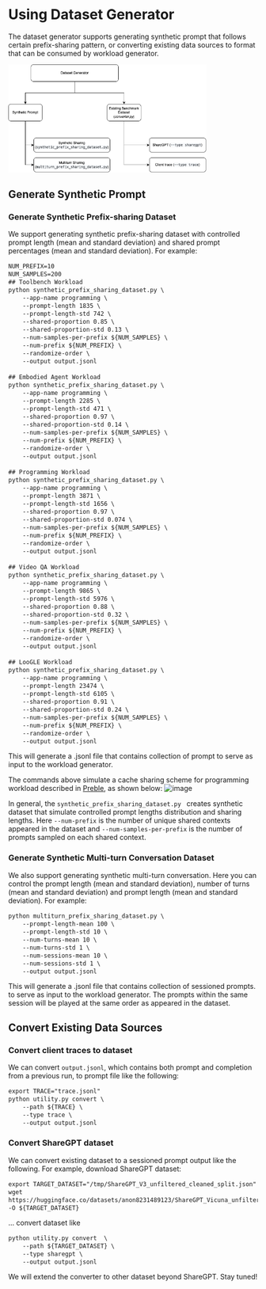 # Using Dataset Generator

The dataset generator supports generating synthetic prompt that follows certain prefix-sharing pattern, or converting existing data sources to format that can be consumed by workload generator. 

<img src="../../image/aibrix-benchmark-dataset.png" alt="dataset" width="400"/>


## Generate Synthetic Prompt
### Generate Synthetic Prefix-sharing Dataset

We support generating synthetic prefix-sharing dataset with controlled prompt length (mean and standard deviation) and shared prompt percentages (mean and standard deviation). For example:

```shell
NUM_PREFIX=10
NUM_SAMPLES=200
## Toolbench Workload
python synthetic_prefix_sharing_dataset.py \
    --app-name programming \
    --prompt-length 1835 \
    --prompt-length-std 742 \
    --shared-proportion 0.85 \
    --shared-proportion-std 0.13 \
    --num-samples-per-prefix ${NUM_SAMPLES} \
    --num-prefix ${NUM_PREFIX} \
    --randomize-order \
    --output output.jsonl

## Embodied Agent Workload
python synthetic_prefix_sharing_dataset.py \
    --app-name programming \
    --prompt-length 2285 \
    --prompt-length-std 471 \
    --shared-proportion 0.97 \
    --shared-proportion-std 0.14 \
    --num-samples-per-prefix ${NUM_SAMPLES} \
    --num-prefix ${NUM_PREFIX} \
    --randomize-order \
    --output output.jsonl

## Programming Workload
python synthetic_prefix_sharing_dataset.py \
    --app-name programming \
    --prompt-length 3871 \
    --prompt-length-std 1656 \
    --shared-proportion 0.97 \
    --shared-proportion-std 0.074 \
    --num-samples-per-prefix ${NUM_SAMPLES} \
    --num-prefix ${NUM_PREFIX} \
    --randomize-order \
    --output output.jsonl

## Video QA Workload
python synthetic_prefix_sharing_dataset.py \
    --app-name programming \
    --prompt-length 9865 \
    --prompt-length-std 5976 \
    --shared-proportion 0.88 \
    --shared-proportion-std 0.32 \
    --num-samples-per-prefix ${NUM_SAMPLES} \
    --num-prefix ${NUM_PREFIX} \
    --randomize-order \
    --output output.jsonl

## LooGLE Workload
python synthetic_prefix_sharing_dataset.py \
    --app-name programming \
    --prompt-length 23474 \
    --prompt-length-std 6105 \
    --shared-proportion 0.91 \
    --shared-proportion-std 0.24 \
    --num-samples-per-prefix ${NUM_SAMPLES} \
    --num-prefix ${NUM_PREFIX} \
    --randomize-order \
    --output output.jsonl
```

This will generate a .jsonl file that contains collection of prompt to serve as input to the workload generator. 

The commands above simulate a cache sharing scheme for programming workload described in [Preble](https://arxiv.org/pdf/2407.00023), as shown below:
![image](image/dataset-examples.png)

In general, the ```synthetic_prefix_sharing_dataset.py ``` creates synthetic dataset that simulate controlled prompt lengths distribution and sharing lengths. Here ```--num-prefix``` is the number of unique shared contexts appeared in the dataset and ```--num-samples-per-prefix``` is the number of prompts sampled on each shared context. 


### Generate Synthetic Multi-turn Conversation Dataset
We also support generating synthetic multi-turn conversation. Here you can control the prompt length (mean and standard deviation), number of turns (mean and standard deviation) and prompt length (mean and standard deviation). For example:

```shell
python multiturn_prefix_sharing_dataset.py \
    --prompt-length-mean 100 \
    --prompt-length-std 10 \
    --num-turns-mean 10 \
    --num-turns-std 1 \
    --num-sessions-mean 10 \
    --num-sessions-std 1 \
    --output output.jsonl
```
This will generate a .jsonl file that contains collection of sessioned prompts. to serve as input to the workload generator. The prompts within the same session will be played at the same order as appeared in the dataset. 


## Convert Existing Data Sources
### Convert client traces to dataset

We can convert ```output.jsonl```, which contains both prompt and completion from a previous run, to prompt file like the following:
```shell
export TRACE="trace.jsonl"
python utility.py convert \
    --path ${TRACE} \
    --type trace \
    --output output.jsonl
```


### Convert ShareGPT dataset

We can convert existing dataset to a sessioned prompt output like the following. For example, download ShareGPT dataset:

```shell
export TARGET_DATASET="/tmp/ShareGPT_V3_unfiltered_cleaned_split.json"
wget https://huggingface.co/datasets/anon8231489123/ShareGPT_Vicuna_unfiltered/resolve/main/ShareGPT_V3_unfiltered_cleaned_split.json -O ${TARGET_DATASET}
```

... convert dataset like 

```shell
python utility.py convert  \
    --path ${TARGET_DATASET} \
    --type sharegpt \
    --output output.jsonl
```
We will extend the converter to other dataset beyond ShareGPT. Stay tuned!